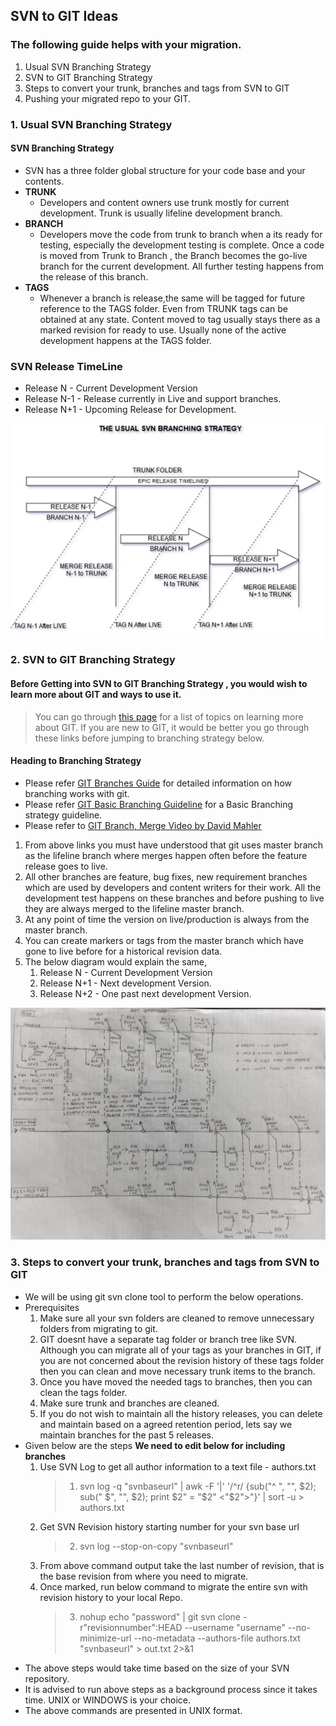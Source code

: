 ## SVN to GIT Ideas
### The following guide helps with your migration. 
  1. Usual SVN Branching Strategy
  2. SVN to GIT Branching Strategy
  3. Steps to convert your trunk, branches and tags from SVN to GIT
  4. Pushing your migrated repo to your GIT.
  

### 1. Usual SVN Branching Strategy
#### SVN Branching Strategy
  - SVN has a three folder global structure for your code base and your contents.
  - **TRUNK**
    - Developers and content owners use trunk mostly for current development. Trunk is usually lifeline development branch.
  - **BRANCH**
     - Developers move the code from trunk to branch when a its ready for testing, especially the development testing is complete. Once a code is moved from Trunk to Branch , the Branch becomes the go-live branch for the current development. All further testing happens from the release of this branch.
   - **TAGS**
     - Whenever a branch is release,the same will be tagged for future reference to the TAGS folder. Even from TRUNK tags can be obtained at any state. Content moved to tag usually stays there as a marked revision for ready to use. Usually none of the active development happens at the TAGS folder.
     
 ### SVN Release TimeLine
  - Release N - Current Development Version
  - Release N-1 - Release currently in Live and support branches.
  - Release N+1 - Upcoming Release for Development.
  
  ![SVN Branching Strategy](./assets/images/SVNBSTRATEGY.jpg)

### 2. SVN to GIT Branching Strategy

#### Before Getting into SVN to GIT Branching Strategy , you would wish to learn more about GIT and ways to use it.
 > You can go through [this page](./GIT.md) for a list of topics on learning more about GIT. If you are new to GIT, it would be better you go through these links before jumping to branching strategy below.
 
#### Heading to Branching Strategy

  - Please refer [GIT Branches Guide](https://git-scm.com/book/en/v2/Git-Branching-Branches-in-a-Nutshell) for detailed information on how branching works with git.
  - Please refer [GIT Basic Branching Guideline](https://git-scm.com/book/en/v2/Git-Branching-Basic-Branching-and-Merging) for a Basic Branching strategy guideline.
  - Please refer to [GIT Branch, Merge Video by David Mahler](https://youtu.be/FyAAIHHClqI)
  
  1. From above links you must have understood that git uses master branch as the lifeline branch where merges happen often before the feature release 
  goes to live.
  2. All other branches are feature, bug fixes, new requirement branches which are used by developers and content writers for 
  their work. All the development test happens on these branches and before pushing to live they are always
  merged to the lifeline master branch.
  3. At any point of time the version on live/production is always from the master branch.
  4. You can create markers or tags from the master branch which have gone to live before for a historical
  revision data.
  5. The below diagram would explain the same,
        1. Release N - Current Development Version
        2. Release N+1 - Next development Version.
        3. Release N+2 - One past next development Version.
 
   ![](./assets/images/ProjectGITMigrationStrategy.jpg)

 ### 3. Steps to convert your trunk, branches and tags from SVN to GIT
  - We will be using git svn clone tool to perform the below operations.
  - Prerequisites
    1. Make sure all your svn folders are cleaned to remove unnecessary folders from migrating to git.
    2. GIT doesnt have a separate tag folder or branch tree like SVN. Although you can migrate all of your tags as your branches in GIT, if you are not concerned about the revision history of these 
    tags folder then you can clean and move necessary trunk items to the branch.
    3. Once you have moved the needed tags to branches, then you can clean the tags folder.
    4. Make sure trunk and branches are cleaned.
    5. If you do not wish to maintain all the history releases, you can delete and maintain based on a agreed retention period, lets say
    we maintain branches for the past 5 releases.
  - Given below are the steps **We need to edit below for including branches**
      1.  Use SVN Log to get all author information to a text file - authors.txt
            >1. svn log -q "svnbaseurl" | awk -F '|' '/^r/ {sub("^ ", "", $2); sub(" $", "", $2); print $2" = "$2" <"$2">"}' | sort -u > authors.txt
      2. Get SVN Revision history starting number for your svn base url
            >2. svn log --stop-on-copy "svnbaseurl"
      3. From above command output take the last number of revision, that is the base revision from where you need to migrate.
      4. Once marked, run below command to migrate the entire svn with revision history to your local Repo.
            >3. nohup echo "password" | git svn clone -r"revisionnumber":HEAD --username "username" --no-minimize-url --no-metadata --authors-file authors.txt "svnbaseurl"  > out.txt 2>&1
   - The above steps would take time based on the size of your SVN repository.
   - It is advised to run above steps as a background process since it takes time. UNIX or WINDOWS is your choice.
   - The above commands are presented in UNIX format.
   
   
